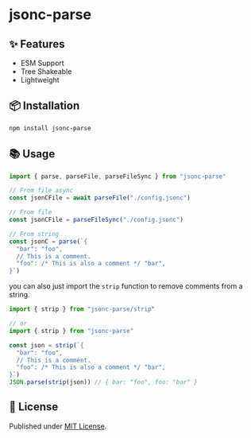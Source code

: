 # jsonc-parse

## ✨ Features

- ESM Support
- Tree Shakeable
- Lightweight

## 📦 Installation

```sh
npm install jsonc-parse
```

## 📚 Usage

```ts
import { parse, parseFile, parseFileSync } from "jsonc-parse"

// From file async
const jsonCFile = await parseFile("./config.jsonc")

// From file
const jsonCFile = parseFileSync("./config.jsonc")

// From string
const jsonC = parse(`{
  "bar": "foo",
  // This is a comment.
  "foo": /* This is also a comment */ "bar",
}`)
```

you can also just import the `strip` function to remove comments from a string.

```ts
import { strip } from "jsonc-parse/strip"

// or
import { strip } from "jsonc-parse"

const json = strip(`{
  "bar": "foo",
  // This is a comment.
  "foo": /* This is also a comment */ "bar",
}`)
JSON.parse(strip(json)) // { bar: "foo", foo: "bar" }
```

## 📄 License

Published under [MIT License](./LICENSE).
